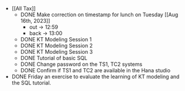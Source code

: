 - [[All Tax]]
	- DONE Make correction on timestamp for lunch on Tuesday [[Aug 16th, 2023]]
		- out -> 12:59
		- back -> 13:00
	- DONE KT Modeling Session 1
	- DONE KT Modeling Session 2
	- DONE KT Modeling Session 3
	- DONE Tutorial of basic SQL
	- DONE Change password on the TS1, TC2 systems
	- DONE Confirm if TS1 and TC2 are available in the Hana studio
- DONE Friday an exercise to evaluate the learning of KT modeling and the SQL tutorial.